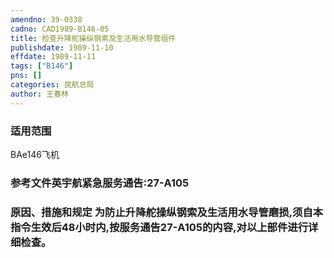 ```yaml
---
amendno: 39-0338  
cadno: CAD1989-B146-05  
title: 检查升降舵操纵钢索及生活用水导管组件  
publishdate: 1989-11-10  
effdate: 1989-11-11  
tags: ["B146"]  
pns: []  
categories: 民航总局  
author: 王春林  
---
```

  
### 适用范围  
BAe146飞机  
  
<!--more-->  
### 参考文件英宇航紧急服务通告:27-A105  
  
### 原因、措施和规定     为防止升降舵操纵钢索及生活用水导管磨损,须自本指令生效后48小时内,按服务通告27-A105的内容,对以上部件进行详细检查。  
